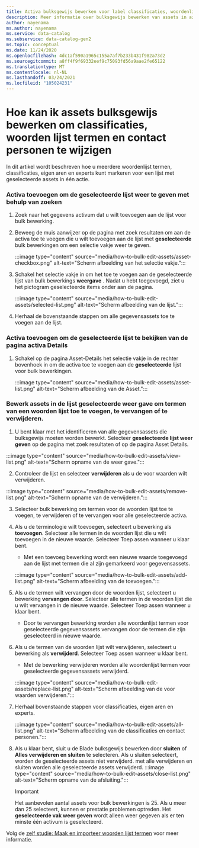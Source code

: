 ```yaml
---
title: Activa bulksgewijs bewerken voor label classificaties, woordenlijst termen en contact personen wijzigen
description: Meer informatie over bulksgewijs bewerken van assets in azure controle sfeer liggen.
author: nayenama
ms.author: nayenama
ms.service: data-catalog
ms.subservice: data-catalog-gen2
ms.topic: conceptual
ms.date: 11/24/2020
ms.openlocfilehash: 4dc1af590a1965c155a7af7b233b431f982a73d2
ms.sourcegitcommit: a8ff4f9f69332eef9c75093fd56a9aae2fe65122
ms.translationtype: MT
ms.contentlocale: nl-NL
ms.lasthandoff: 03/24/2021
ms.locfileid: "105024231"
---
```

# <a name="how-to-bulk-edit-assets-to-annotate-classifications-glossary-terms-and-modify-contacts"></a>Hoe kan ik assets bulksgewijs bewerken om classificaties, woorden lijst termen en contact personen te wijzigen

In dit artikel wordt beschreven hoe u meerdere woordenlijst termen, classificaties, eigen aren en experts kunt markeren voor een lijst met geselecteerde assets in één actie.

### <a name="add-assets-to-view-selected-list-using-search"></a>Activa toevoegen om de geselecteerde lijst weer te geven met behulp van zoeken

1. Zoek naar het gegevens activum dat u wilt toevoegen aan de lijst voor bulk bewerking.

2. Beweeg de muis aanwijzer op de pagina met zoek resultaten om aan de activa toe te voegen die u wilt toevoegen aan de lijst met **geselecteerde** bulk bewerkingen om een selectie vakje weer te geven.

   :::image type="content" source="media/how-to-bulk-edit-assets/asset-checkbox.png" alt-text="Scherm afbeelding van het selectie vakje.":::

3. Schakel het selectie vakje in om het toe te voegen aan de geselecteerde lijst van bulk bewerkings **weergave** . Nadat u hebt toegevoegd, ziet u het pictogram geselecteerde items onder aan de pagina.

   :::image type="content" source="media/how-to-bulk-edit-assets/selected-list.png" alt-text="Scherm afbeelding van de lijst.":::

4. Herhaal de bovenstaande stappen om alle gegevensassets toe te voegen aan de lijst.

### <a name="add-assets-to-view-selected-list-from-asset-detail-page"></a>Activa toevoegen om de geselecteerde lijst te bekijken van de pagina activa Details

1. Schakel op de pagina Asset-Details het selectie vakje in de rechter bovenhoek in om de activa toe te voegen aan de **geselecteerde** lijst voor bulk bewerkingen.

   :::image type="content" source="media/how-to-bulk-edit-assets/asset-list.png" alt-text="Scherm afbeelding van de Asset.":::

### <a name="bulk-edit-assets-in-the-view-selected-list-to-add-replace-or-remove-glossary-terms"></a>Bewerk assets in de lijst geselecteerde weer gave om termen van een woorden lijst toe te voegen, te vervangen of te verwijderen.

1. U bent klaar met het identificeren van alle gegevensassets die bulksgewijs moeten worden bewerkt. Selecteer **geselecteerde lijst weer geven** op de pagina met zoek resultaten of op de pagina Asset Details.

:::image type="content" source="media/how-to-bulk-edit-assets/view-list.png" alt-text="Scherm opname van de weer gave.":::

2. Controleer de lijst en selecteer **verwijderen** als u de voor waarden wilt verwijderen.

:::image type="content" source="media/how-to-bulk-edit-assets/remove-list.png" alt-text="Scherm opname van de verwijderen.":::

3. Selecteer bulk bewerking om termen voor de woorden lijst toe te voegen, te verwijderen of te vervangen voor alle geselecteerde activa.

4. Als u de terminologie wilt toevoegen, selecteert u bewerking als **toevoegen**. Selecteer alle termen in de woorden lijst die u wilt toevoegen in de nieuwe waarde. Selecteer Toep assen wanneer u klaar bent.
    - Met een toevoeg bewerking wordt een nieuwe waarde toegevoegd aan de lijst met termen die al zijn gemarkeerd voor gegevensassets.  
   
    :::image type="content" source="media/how-to-bulk-edit-assets/add-list.png" alt-text="Scherm afbeelding van de toevoegen.":::

5. Als u de termen wilt vervangen door de woorden lijst, selecteert u bewerking **vervangen door**. Selecteer alle termen in de woorden lijst die u wilt vervangen in de nieuwe waarde. Selecteer Toep assen wanneer u klaar bent.
    - Door te vervangen bewerking worden alle woordenlijst termen voor geselecteerde gegevensassets vervangen door de termen die zijn geselecteerd in nieuwe waarde.
   
6. Als u de termen van de woorden lijst wilt verwijderen, selecteert u bewerking als **verwijderd**. Selecteer Toep assen wanneer u klaar bent.
    - Met de bewerking verwijderen worden alle woordenlijst termen voor geselecteerde gegevensassets verwijderd.
   
    :::image type="content" source="media/how-to-bulk-edit-assets/replace-list.png" alt-text="Scherm afbeelding van de voor waarden verwijderen.":::

7. Herhaal bovenstaande stappen voor classificaties, eigen aren en experts.

    :::image type="content" source="media/how-to-bulk-edit-assets/all-list.png" alt-text="Scherm afbeelding van de classificaties en contact personen.":::

8. Als u klaar bent, sluit u de Blade bulksgewijs bewerken door **sluiten** of **Alles verwijderen en sluiten** te selecteren. Als u sluiten selecteert, worden de geselecteerde assets niet verwijderd. met alle verwijderen en sluiten worden alle geselecteerde assets verwijderd.
    :::image type="content" source="media/how-to-bulk-edit-assets/close-list.png" alt-text="Scherm opname van de afsluiting.":::

   > [!Important]
   > Het aanbevolen aantal assets voor bulk bewerkingen is 25. Als u meer dan 25 selecteert, kunnen er prestatie problemen optreden.
   > Het **geselecteerde vak weer geven** wordt alleen weer gegeven als er ten minste één activum is geselecteerd.


Volg de [zelf studie: Maak en importeer woorden lijst termen](how-to-create-import-export-glossary.md) voor meer informatie.
